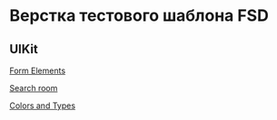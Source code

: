 # Верстка тестового шаблона FSD


## UIKit
[Form Elements](https://hokmyn.github.io/fsd_second_step/form-elements.html)

[Search room](https://hokmyn.github.io/fsd_second_step/search-room.html)

[Colors and Types](https://hokmyn.github.io/fsd_second_step/colors&types.html)
